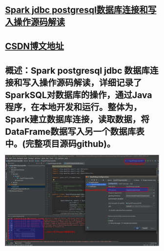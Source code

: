 # [Spark jdbc postgresql数据库连接和写入操作源码解读](http://blog.csdn.net/dream_an/article/details/54962464)
# [CSDN博文地址](http://blog.csdn.net/dream_an)

# 概述：Spark postgresql jdbc 数据库连接和写入操作源码解读，详细记录了SparkSQL对数据库的操作，通过Java程序，在本地开发和运行。整体为，Spark建立数据库连接，读取数据，将DataFrame数据写入另一个数据库表中。(完整项目源码github)。

![](../resources/imgs/SparkJdbc/SparkJdbc-4run.png)
